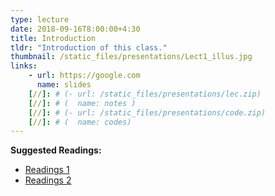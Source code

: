 ```yaml
---
type: lecture
date: 2018-09-16T8:00:00+4:30
title: Introduction
tldr: "Introduction of this class."
thumbnail: /static_files/presentations/Lect1_illus.jpg
links: 
    - url: https://google.com
      name: slides
    [//]: # (- url: /static_files/presentations/lec.zip)
    [//]: # (  name: notes )
    [//]: # (- url: /static_files/presentations/code.zip)
    [//]: # (  name: codes)
---
```

**Suggested Readings:**
- [Readings 1](http://example.com)
- [Readings 2](http://example.com)
